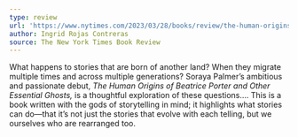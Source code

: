 ```yaml
---
type: review
url: 'https://www.nytimes.com/2023/03/28/books/review/the-human-origins-of-beatrice-porter-and-other-essential-ghosts-soraya-palmer.html'
author: Ingrid Rojas Contreras
source: The New York Times Book Review
---
```


What happens to stories that are born of another land? When they migrate 
multiple times and across multiple generations? Soraya Palmer’s ambitious and 
passionate debut, _The Human Origins of Beatrice Porter and Other Essential 
Ghosts,_ is a thoughtful exploration of these questions.... This is a book 
written with the gods of storytelling in mind; it highlights what stories can 
do—that it’s not just the stories that evolve with each telling, but we 
ourselves who are rearranged too.
